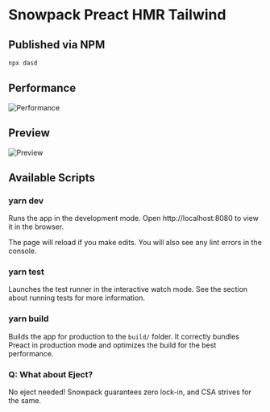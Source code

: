 # Snowpack Preact HMR Tailwind

## Published via NPM

```sh
npx dasd
```

## Performance

![Performance](https://res.cloudinary.com/amdeus/image/upload/v1603318662/spht.mozart409.space/lighthouse-metrics.com.png)

## Preview

![Preview](https://res.cloudinary.com/amdeus/image/upload/v1603319007/spht.mozart409.space/preview.png)

## Available Scripts

### yarn dev

Runs the app in the development mode.
Open http://localhost:8080 to view it in the browser.

The page will reload if you make edits.
You will also see any lint errors in the console.

### yarn test

Launches the test runner in the interactive watch mode.
See the section about running tests for more information.

### yarn build

Builds the app for production to the `build/` folder.
It correctly bundles Preact in production mode and optimizes the build for the best performance.

### Q: What about Eject?

No eject needed! Snowpack guarantees zero lock-in, and CSA strives for the same.
